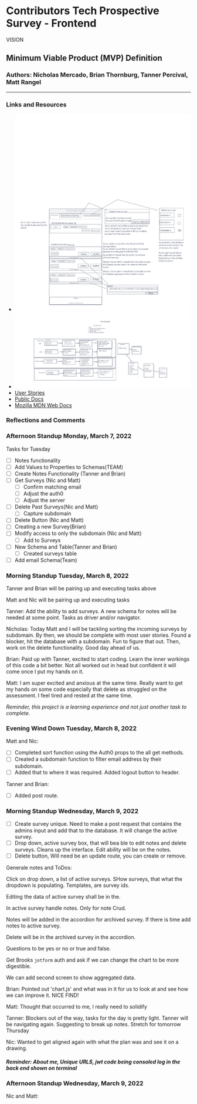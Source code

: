 # Contributors Tech Prospective Survey - Frontend

VISION

## Minimum Viable Product (MVP) Definition

### Authors: Nicholas Mercado, Brian Thornburg, Tanner Percival, Matt Rangel

----------

### Links and Resources

- ![Wireframe](./images/Wireframe-2.0.png)
- ![Domain Model](./images/Domain%20Model.png)
- [User Stories](https://github.com/orgs/the-power-coders/projects/2)
- [Public Docs](https://github.com/the-power-coders/Docs)
- [Mozilla MDN Web Docs](https://developer.mozilla.org/en-US/docs/Web/JavaScript)

### **Reflections and Comments**

### Afternoon Standup Monday, March 7, 2022

Tasks for Tuesday

- [ ] Notes functionality
- [ ] Add Values to Properties to Schemas(TEAM)
- [ ] Create Notes Functionality (Tanner and Brian)
- [ ] Get Surveys (Nic and Matt)
  - [ ] Confirm matching email
  - [ ] Adjust the auth0
  - [ ] Adjust the server
- [ ] Delete Past Surveys(Nic and Matt)
  - [ ] Capture subdomain
- [ ] Delete Button (Nic and Matt)
- [ ] Creating a new Survey(Brian)
- [ ] Modify access to only the subdomain (Nic and Matt)
  - [ ] Add to Surveys
- [ ] New Schema and Table(Tanner and Brian)
  - [ ] Created surveys table
- [ ] Add email Schema(Team)

### Morning Standup Tuesday, March 8, 2022

Tanner and Brian will be pairing up and executing tasks above

Matt and Nic will be pairing up and executing tasks

Tanner: Add the ability to add surveys. A new schema for notes will be needed at some point. Tasks as driver and/or navigator.

Nicholas: Today Matt and I will be tackling sorting the incoming surveys by subdomain. By then, we should be complete with most user stories.
Found a blocker, hit the database with a subdomain.
Fun to figure that out.
Then, work on the delete functionality. Good day ahead of us.

Brian: Paid up with Tanner, excited to start coding. Learn the inner workings of this code a bit better. Not all worked out in head but confident it will come once I put my hands on it.

Matt: I am super excited and anxious at the same time. Really want to get my hands on some code especially that delete as struggled on the assessment. I feel tired and rested at the same time.

*Reminder, this project is a learning experience and not just another task to complete.*

### Evening Wind Down Tuesday, March 8, 2022

Matt and Nic:

- [ ] Completed sort function using the Auth0 props to the all get methods.
- [ ] Created a subdomain function to filter email address by their subdomain.
- [ ] Added that to where it was required.
Added logout button to header.

Tanner and Brian:

- [ ] Added post route.

### Morning Standup Wednesday, March 9, 2022

- [ ] Create survey unique. Need to make a post request that contains the admins input and add that to the database.
  It will change the active survey.
- [ ] Drop down, active survey box, that will bea ble to edit notes and delete surveys. Cleans up the interface. Edit ability will be on the notes.
- [ ] Delete button, Will need be an update route, you can create or remove.

Generale notes and ToDos:

Click on drop down, a list of active surveys. SHow surveys, that what the dropdown is populating. Templates, are survey ids.

Editing the data of active survey shall be in the.

In active survey handle notes. Only for note Crud.

Notes will be added in the accordion for archived survey.
If there is time add notes to active survey.

Delete will be in the archived survey in the accordion.

Questions to be yes or no or true and false.

Get Brooks `jotform` auth and ask if we can change the chart to be more digestible.  

We can add second screen to show aggregated data.

Brian: Pointed out 'chart.js' and what was in it for us to look at and see how we can improve it. NICE FIND!

Matt: Thought that occurred to me, I really need to solidify

Tanner: Blockers out of the way, tasks for the day is pretty light. Tanner will be navigating again. Suggesting to break up notes. Stretch for tomorrow Thursday

Nic: Wanted to get aligned again with what the plan was and see it on a drawing.

#### *Reminder: About me, Unique URLS, jwt code being consoled log in the back end shown on terminal*

### Afternoon Standup Wednesday, March 9, 2022

Nic and Matt: 